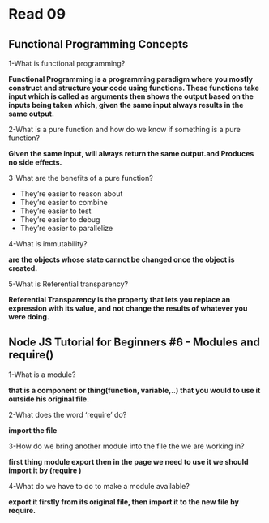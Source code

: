 # Read 09

## Functional Programming Concepts

1-What is functional programming?

**Functional Programming is a programming paradigm where you mostly construct and structure your code using functions. These functions take input which is called as arguments then shows the output based on the inputs being taken which, given the same input always results in the same output.**

2-What is a pure function and how do we know if something is a pure function?

**Given the same input, will always return the same output.and Produces no side effects.**

3-What are the benefits of a pure function?

* They’re easier to reason about
* They’re easier to combine
* They’re easier to test
* They’re easier to debug
* They’re easier to parallelize

4-What is immutability?

**are the objects whose state cannot be changed once the object is created.**

5-What is Referential transparency?

**Referential Transparency is the property that lets you replace an expression with its value, and not change the results of whatever you were doing.**


## Node JS Tutorial for Beginners #6 - Modules and require()

1-What is a module?

**that is a component or thing(function, variable,..) that you would to use it outside his original file.**

2-What does the word ‘require’ do?

**import the file**

3-How do we bring another module into the file the we are working in?

**first thing module export then in the page we need to use it we should import it by (require )**

4-What do we have to do to make a module available?

**export it firstly from its original file, then import it to the new file by require.**
